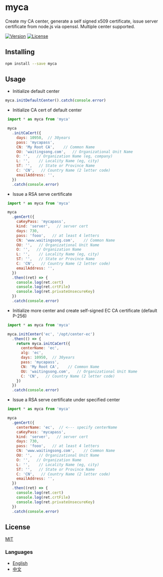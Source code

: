 # myca
Create my CA center, generate a self signed x509 certificate, issue server certificate from node.js via openssl. Multiple center supported.

[![Version](https://img.shields.io/npm/v/myca.svg)](https://www.npmjs.com/package/myca)
[![License](https://img.shields.io/badge/license-MIT-blue.svg)](https://opensource.org/licenses/MIT)


## Installing
```bash
npm install --save myca
```

## Usage
- Initialize default center
```js
myca.initDefaultCenter().catch(console.error)
```

- Initialize CA cert of default center
```js
 import * as myca from 'myca'

 myca
   .initCaCert({
     days: 10950,  // 30years
     pass: 'mycapass',
     CN: 'My Root CA',    // Common Name
     OU: 'waitingsong.com',   // Organizational Unit Name
     O: '',   // Organization Name (eg, company)
     L: '',    // Locality Name (eg, city)
     ST: '',   // State or Province Name
     C: 'CN',   // Country Name (2 letter code)
     emailAddress: '',
   })
   .catch(console.error)
```

- Issue a RSA serve certificate
```js
 import * as myca from 'myca'

 myca
   .genCert({
     caKeyPass: 'mycapass',
     kind: 'server',   // server cert
     days: 730,
     pass: 'fooo',   // at least 4 letters
     CN: 'www.waitingsong.com',    // Common Name
     OU: '',   // Organizational Unit Name
     O: '',   // Organization Name
     L: '',    // Locality Name (eg, city)
     ST: '',   // State or Province Name
     C: 'CN',   // Country Name (2 letter code)
     emailAddress: '',
   })
   .then((ret) => {
     console.log(ret.cert)
     console.log(ret.crtFile)
     console.log(ret.privateUnsecureKey)
   })
   .catch(console.error)
```

- Initialize more center and create self-signed EC CA certificate (default P-256)
```js
 import * as myca from 'myca'

 myca.initCenter('ec', '/opt/center-ec')
   .then(() => {
     return myca.initCaCert({
       centerName: 'ec',
       alg: 'ec',
       days: 10950,  // 30years
       pass: 'mycapass',
       CN: 'My Root CA',    // Common Name
       OU: 'waitingsong.com',   // Organizational Unit Name
       C: 'CN',   // Country Name (2 letter code)
     })
   })
   .catch(console.error)
```

- Issue a RSA serve certificate under specified center
```js
 import * as myca from 'myca'

 myca
   .genCert({
     centerName: 'ec',  // <--- specify centerName
     caKeyPass: 'mycapass',
     kind: 'server',   // server cert
     days: 730,
     pass: 'fooo',   // at least 4 letters
     CN: 'www.waitingsong.com',    // Common Name
     OU: '',   // Organizational Unit Name
     O: '',   // Organization Name
     L: '',    // Locality Name (eg, city)
     ST: '',   // State or Province Name
     C: 'CN',   // Country Name (2 letter code)
     emailAddress: '',
   })
   .then((ret) => {
     console.log(ret.cert)
     console.log(ret.crtFile)
     console.log(ret.privateUnsecureKey)
   })
   .catch(console.error)
```


## License
[MIT](LICENSE)


### Languages
- [English](README.md)
- [中文](README.zh-CN.md)
